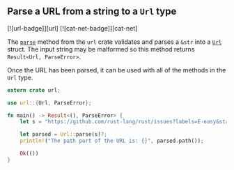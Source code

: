 ## Parse a URL from a string to a `Url` type

[![url-badge]][url] [![cat-net-badge]][cat-net]

The [`parse`] method from the `url` crate validates and parses a `&str` into a
[`Url`] struct. The input string may be malformed so this method returns
`Result<Url, ParseError>`.

Once the URL has been parsed, it can be used with all of the methods in the
`Url` type.

```rust
extern crate url;

use url::{Url, ParseError};

fn main() -> Result<(), ParseError> {
    let s = "https://github.com/rust-lang/rust/issues?labels=E-easy&state=open";

    let parsed = Url::parse(s)?;
    println!("The path part of the URL is: {}", parsed.path());

    Ok(())
}
```

[`parse`]: https://docs.rs/url/*/url/struct.Url.html#method.parse
[`Url`]: https://docs.rs/url/*/url/struct.Url.html
